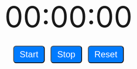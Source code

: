 <html>
<head>
	<title>Stopwatch</title>
	<style>
		.container {
			display: flex;
			flex-direction: column;
			align-items: center;
		}
		.timer {
			font-size: 5rem;
			margin-bottom: 2rem;
		}
		.buttons {
			display: flex;
			flex-direction: row;
		}
		.button {
			font-size: 1.5rem;
			margin: 0 0.5rem;
			padding: 0.5rem 1rem;
			border-radius: 0.5rem;
			background-color: #007bff;
			color: #fff;
			cursor: pointer;
		}
	</style>
</head>
<body>
	<div class="container">
		<div class="timer">00:00:00</div>
		<div class="buttons">
			<button id="startButton" class="button">Start</button>
			<button id="stopButton" class="button">Stop</button>
			<button id="resetButton" class="button">Reset</button>
		</div>
	</div>
	<script>
		let timer = document.querySelector(".timer");
		let startButton = document.querySelector("#startButton");
		let stopButton = document.querySelector("#stopButton");
		let resetButton = document.querySelector("#resetButton");
		let startTime = 0;
		let elapsedTime = 0;
		let timerInterval;
		function updateTimer() {
			let currentTime = new Date().getTime();
			elapsedTime = currentTime - startTime;
			let hours = Math.floor(elapsedTime / 3600000);
			let minutes = Math.floor((elapsedTime % 3600000) / 60000);
			let seconds = Math.floor((elapsedTime % 60000) / 1000);
			let milliseconds = elapsedTime % 1000;
			timer.innerHTML = `${hours.toString().padStart(2, '0')}:${minutes.toString().padStart(2, '0')}:${seconds.toString().padStart(2, '0')}.${milliseconds.toString().padStart(3, '0')}`;
		}
		function startTimer() {
			startButton.disabled = true;
			stopButton.disabled = false;
			resetButton.disabled = true;
			startTime = new Date().getTime() - elapsedTime;
			timerInterval = setInterval(updateTimer, 10);
		}
		function stopTimer() {
			startButton.disabled = false;
			stopButton.disabled = true;
			resetButton.disabled = false;
			clearInterval(timerInterval);
		}
		function resetTimer() {
			startButton.disabled = false;
			stopButton.disabled = true;
			resetButton.disabled = true;
			clearInterval(timerInterval);
			elapsedTime = 0;
			updateTimer();
		}
		startButton.addEventListener("click", startTimer);
		stopButton.addEventListener("click", stopTimer);
		resetButton.addEventListener("click", resetTimer);
	</script>
</body>
</html>
